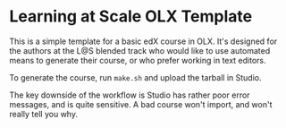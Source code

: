 Learning at Scale OLX Template
==============================

This is a simple template for a basic edX course in OLX. It's designed
for the authors at the L@S blended track who would like to use
automated means to generate their course, or who prefer working in
text editors.

To generate the course, run `make.sh` and upload the tarball in
Studio.

The key downside of the workflow is Studio has rather poor error
messages, and is quite sensitive. A bad course won't import, and won't
really tell you why.